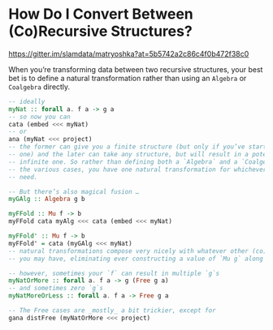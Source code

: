 # How Do I Convert Between (Co)Recursive Structures?

https://gitter.im/slamdata/matryoshka?at=5b5742a2c86c4f0b472f38c0

When you’re transforming data between two recursive structures, your best bet is to define a natural transformation rather than using an `Algebra` or `Coalgebra` directly.

```haskell
-- ideally
myNat :: forall a. f a -> g a
-- so now you can
cata (embed <<< myNat)
-- or
ana (myNat <<< project)
-- the former can give you a finite structure (but only if you’ve started with
-- one) and the later can take any structure, but will result in a potentially-
-- infinite one. So rather than defining both a `Algebra` and a `Coalgebra` for
-- the various cases, you have one natural transformation for whichever you
-- need.

-- But there’s also magical fusion …
myGAlg :: Algebra g b

myFFold :: Mu f -> b
myFFold cata myAlg <<< cata (embed <<< myNat)

myFFold' :: Mu f -> b
myFFold' = cata (myGAlg <<< myNat)
-- natural transformations compose very nicely with whatever other (co)algebras
-- you may have, eliminating ever constructing a value of `Mu g` along the way.
```

```haskell
-- however, sometimes your `f` can result in multiple `g`s
myNatOrMore :: forall a. f a -> g (Free g a)
-- and sometimes zero `g`s
myNatMoreOrLess :: forall a. f a -> Free g a

-- The Free cases are _mostly_ a bit trickier, except for
gana distFree (myNatOrMore <<< project)
```
